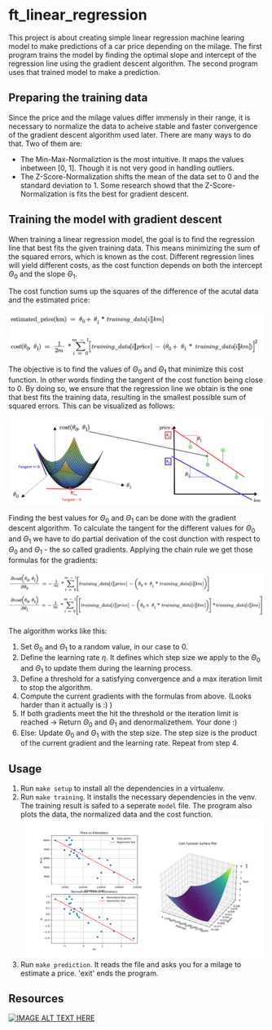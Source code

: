# ft_linear_regression
This project is about creating simple linear regression machine learing model to make predictions of a car price depending on the milage. The first program trains the model by finding the optimal slope and intercept of the regression line using the gradient descent algorithm. The second program uses that trained model to make a prediction.

## Preparing the training data

Since the price and the milage values differ immensly in their range, it is necessary to normalize the data to acheive stable and faster convergence of the gradient descent algorithm used later. There are many ways to do that. Two of them are: 
- The Min-Max-Normaliztion is the most intuitive. It maps the values inbetween [0, 1]. Though it is not very good in handling outliers.
- The Z-Score-Normalization shifts the mean of the data set to 0 and the standard deviation to 1.
Some research showd that the Z-Score-Normalization is fits the best for gradient descent.

## Training the model with gradient descent

When training a linear regression model, the goal is to find the regression line that best fits the given training data. This means minimizing the sum of the squared errors, which is known as the cost. Different regression lines will yield different costs, as the cost function depends on both the intercept $Θ_0$ and the slope $Θ_1$.

The cost function sums up the squares of the difference of the acutal data and the estimated price:

![lin_reg1](https://raw.githubusercontent.com/alexehrlich/42Rio-AI-ft_linear_regression/main/images/formulas.png)

The objective is to find the values of $Θ_0$ and $Θ_1$ that minimize this cost function. In other words finding the tangent of the cost function being close to 0. By doing so, we ensure that the regression line we obtain is the one that best fits the training data, resulting in the smallest possible sum of squared errors. This can be visualized as follows:

![lin_reg1](https://raw.githubusercontent.com/alexehrlich/42Rio-AI-ft_linear_regression/main/images/cost.png)

Finding the best values for $Θ_0$ and $Θ_1$ can be done with the gradient descent algorithm. To calculate the tangent for the different values for $Θ_0$ and $Θ_1$ we have to do partial derivation of the cost dunction with respect to $Θ_0$ and $Θ_1$ - the so called gradients. Applying the chain rule we get those formulas for the gradients:

![lin_reg1](https://raw.githubusercontent.com/alexehrlich/42Rio-AI-ft_linear_regression/main/images/gradients.png)

The algorithm works like this:
1. Set $Θ_0$ and $Θ_1$ to a random value, in our case to 0.
3. Define the learning rate $η$. It defines which step size we apply to the $Θ_0$ and $Θ_1$ to update them during the learning process.
4. Define a threshold for a satisfying convergence and a max iteration limit to stop the algorithm.
5. Compute the current gradients with the formulas from above. (Looks harder than it actually is :) )
6. If both gradients meet the hit the threshold or the iteration limit is reached -> Return $Θ_0$ and $Θ_1$ and denormalizethem. Your done :)
7. Else: Update $Θ_0$ and $Θ_1$ with the step size. The step size is the product of the current gradient and the learning rate. Repeat from step 4.


## Usage

1. Run `make setup` to install all the dependencies in a virtualenv.
2. Run `make training`. It installs the necessary dependencies in the venv. The training result is safed to a seperate `model` file. The program also plots the data, the normalized data and the cost function.
  ![lin_reg1](https://raw.githubusercontent.com/alexehrlich/42Rio-AI-ft_linear_regression/main/images/plots.png)
4. Run `make prediction`. It reads the file and asks you for a milage to estimate a price. 'exit' ends the program.

## Resources

[![IMAGE ALT TEXT HERE](http://img.youtube.com/vi/YOUTUBE_VIDEO_ID_HERE/0.jpg)]([http://www.youtube.com/watch?v=YOUTUBE_VIDEO_ID_HERE](https://www.google.com/url?sa=t&source=web&rct=j&opi=89978449&url=https://www.youtube.com/watch%3Fv%3DsDv4f4s2SB8&ved=2ahUKEwj31drs-MmGAxXqqZUCHUoPKEwQwqsBegQIERAF&usg=AOvVaw1cuyUDKXQnY4zSgUlDb4G-))
